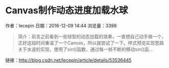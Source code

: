 # Canvas制作动态进度加载水球
作者：lecepin
日期：2016-12-09 14:44
浏览量：3398
> 简介：前言之前看到一些球型的动态加载的效果，一直想自己动手做一个，正好这段时间重温了一个Canvas，所以就尝试了一下。样式预览实现思路关于水波的实现，使用了sin()函数，通过每一帧不断的移动sin()函...

 链接：http://blog.csdn.net/lecepin/article/details/53536445
